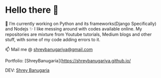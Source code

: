 # Hello there  👋


🔭 I’m currently working on Python and its frameworks(Django Specifically) and Nodejs  ✨
I like messing around with codes available online. 
My repositories are mixture from Youtube tutorials, Medium blogs and other stuff, with some of my code adding errors to it. 
           
 📫 Mail me @ shreybanugariya@gmail.com 
 
Portfolio: [ShreyBanugaria](https://shreybanugariya.github.io/

DEV: [Shrey Banugaria](https://dev.to/shreybanugariya)
